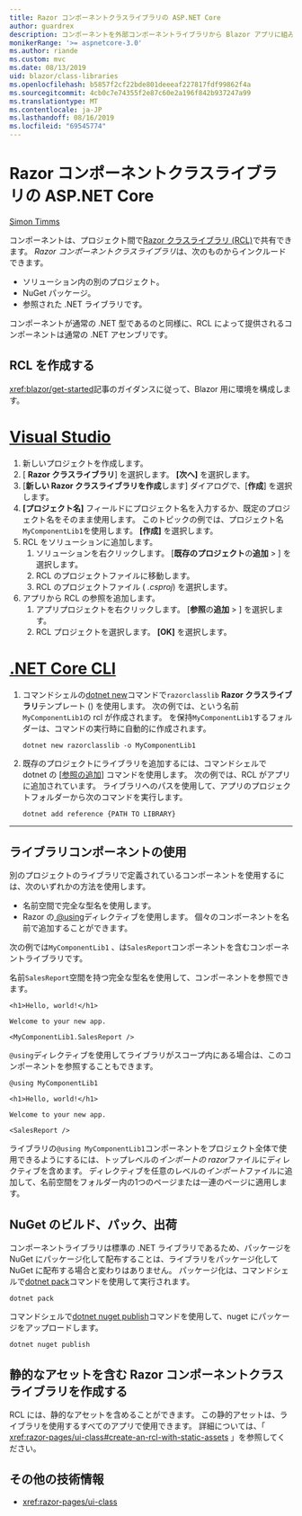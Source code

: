 ```yaml
---
title: Razor コンポーネントクラスライブラリの ASP.NET Core
author: guardrex
description: コンポーネントを外部コンポーネントライブラリから Blazor アプリに組み込む方法について説明します。
monikerRange: '>= aspnetcore-3.0'
ms.author: riande
ms.custom: mvc
ms.date: 08/13/2019
uid: blazor/class-libraries
ms.openlocfilehash: b5857f2cf22bde801deeeaf227817fdf99862f4a
ms.sourcegitcommit: 4cb0c7e74355f2e87c60e2a196f842b937247a99
ms.translationtype: MT
ms.contentlocale: ja-JP
ms.lasthandoff: 08/16/2019
ms.locfileid: "69545774"
---
```

# <a name="aspnet-core-razor-components-class-libraries"></a>Razor コンポーネントクラスライブラリの ASP.NET Core

[Simon Timms](https://github.com/stimms)

コンポーネントは、プロジェクト間で[Razor クラスライブラリ (RCL)](xref:razor-pages/ui-class)で共有できます。 *Razor コンポーネントクラスライブラリ*は、次のものからインクルードできます。

* ソリューション内の別のプロジェクト。
* NuGet パッケージ。
* 参照された .NET ライブラリです。

コンポーネントが通常の .NET 型であるのと同様に、RCL によって提供されるコンポーネントは通常の .NET アセンブリです。

## <a name="create-an-rcl"></a>RCL を作成する

<xref:blazor/get-started>記事のガイダンスに従って、Blazor 用に環境を構成します。

# <a name="visual-studiotabvisual-studio"></a>[Visual Studio](#tab/visual-studio)

1. 新しいプロジェクトを作成します。
1. [ **Razor クラスライブラリ**] を選択します。           **[次へ]** を選択します。
1. [**新しい Razor クラスライブラリを作成**します] ダイアログで、[**作成**] を選択します。
1. **[プロジェクト名]** フィールドにプロジェクト名を入力するか、既定のプロジェクト名をそのまま使用します。 このトピックの例では、プロジェクト名`MyComponentLib1`を使用します。 **[作成]** を選択します。
1. RCL をソリューションに追加します。
   1. ソリューションを右クリックします。 [**既存のプロジェクト**の**追加** > ] を選択します。
   1. RCL のプロジェクトファイルに移動します。
   1. RCL のプロジェクトファイル ( *.csproj*) を選択します。
1. アプリから RCL の参照を追加します。
   1. アプリプロジェクトを右クリックします。 [**参照**の**追加** > ] を選択します。
   1. RCL プロジェクトを選択します。 **[OK]** を選択します。

# <a name="net-core-clitabnetcore-cli"></a>[.NET Core CLI](#tab/netcore-cli)

1. コマンドシェルの[dotnet new](/dotnet/core/tools/dotnet-new)コマンドで`razorclasslib` **Razor クラスライブラリ**テンプレート () を使用します。 次の例では、という名前`MyComponentLib1`の rcl が作成されます。 を保持`MyComponentLib1`するフォルダーは、コマンドの実行時に自動的に作成されます。

   ```console
   dotnet new razorclasslib -o MyComponentLib1
   ```

1. 既存のプロジェクトにライブラリを追加するには、コマンドシェルで dotnet の [[参照の追加](/dotnet/core/tools/dotnet-add-reference)] コマンドを使用します。 次の例では、RCL がアプリに追加されています。 ライブラリへのパスを使用して、アプリのプロジェクトフォルダーから次のコマンドを実行します。

   ```console
   dotnet add reference {PATH TO LIBRARY}
   ```

---

## <a name="consume-a-library-component"></a>ライブラリコンポーネントの使用

別のプロジェクトのライブラリで定義されているコンポーネントを使用するには、次のいずれかの方法を使用します。

* 名前空間で完全な型名を使用します。
* Razor の[ \@using](xref:mvc/views/razor#using)ディレクティブを使用します。 個々のコンポーネントを名前で追加することができます。

次の例では`MyComponentLib1` 、は`SalesReport`コンポーネントを含むコンポーネントライブラリです。

名前`SalesReport`空間を持つ完全な型名を使用して、コンポーネントを参照できます。

```cshtml
<h1>Hello, world!</h1>

Welcome to your new app.

<MyComponentLib1.SalesReport />
```

`@using`ディレクティブを使用してライブラリがスコープ内にある場合は、このコンポーネントを参照することもできます。

```cshtml
@using MyComponentLib1

<h1>Hello, world!</h1>

Welcome to your new app.

<SalesReport />
```

ライブラリの`@using MyComponentLib1`コンポーネントをプロジェクト全体で使用できるようにするには、トップレベルの*インポートの razor*ファイルにディレクティブを含めます。 ディレクティブを任意のレベルの*インポート*ファイルに追加して、名前空間をフォルダー内の1つのページまたは一連のページに適用します。

## <a name="build-pack-and-ship-to-nuget"></a>NuGet のビルド、パック、出荷

コンポーネントライブラリは標準の .NET ライブラリであるため、パッケージを NuGet にパッケージ化して配布することは、ライブラリをパッケージ化して NuGet に配布する場合と変わりはありません。 パッケージ化は、コマンドシェルで[dotnet pack](/dotnet/core/tools/dotnet-pack)コマンドを使用して実行されます。

```console
dotnet pack
```

コマンドシェルで[dotnet nuget publish](/dotnet/core/tools/dotnet-nuget-push)コマンドを使用して、nuget にパッケージをアップロードします。

```console
dotnet nuget publish
```

## <a name="create-a-razor-components-class-library-with-static-assets"></a>静的なアセットを含む Razor コンポーネントクラスライブラリを作成する

RCL には、静的なアセットを含めることができます。 この静的アセットは、ライブラリを使用するすべてのアプリで使用できます。 詳細については、「 <xref:razor-pages/ui-class#create-an-rcl-with-static-assets> 」を参照してください。

## <a name="additional-resources"></a>その他の技術情報

* <xref:razor-pages/ui-class>
